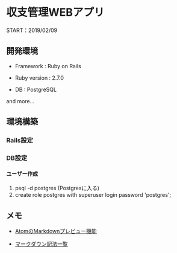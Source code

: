# 収支管理WEBアプリ

START：2019/02/09

## 開発環境

* Framework : Ruby on Rails

* Ruby version : 2.7.0

* DB : PostgreSQL

and more...

## 環境構築

### Rails設定

### DB設定

#### ユーザー作成
1. psql -d postgres (Postgresに入る)
2. create role postgres with superuser login password 'postgres';

## メモ

* [AtomのMarkdownプレビュー機能](https://qiita.com/kamorits/items/6f342da395ad57468ae3)

* [マークダウン記法一覧](https://qiita.com/kamorits/items/6f342da395ad57468ae3)  
